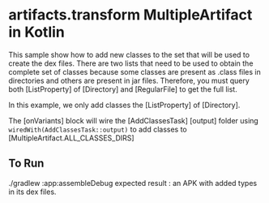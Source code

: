 # artifacts.transform MultipleArtifact in Kotlin
This sample show how to add new classes to the set that will be used to create the dex files.
There are two lists that need to be used to obtain the complete set of classes because some
classes are present as .class files in directories and others are present in jar files.
Therefore, you must query both [ListProperty] of [Directory] and [RegularFile] to get the full list.

In this example, we only add classes the [ListProperty] of [Directory].

The [onVariants] block will wire the [AddClassesTask] [output] folder using
`wiredWith(AddClassesTask::output)`
to add classes to [MultipleArtifact.ALL_CLASSES_DIRS]

## To Run
./gradlew :app:assembleDebug
expected result : an APK with added types in its dex files.
